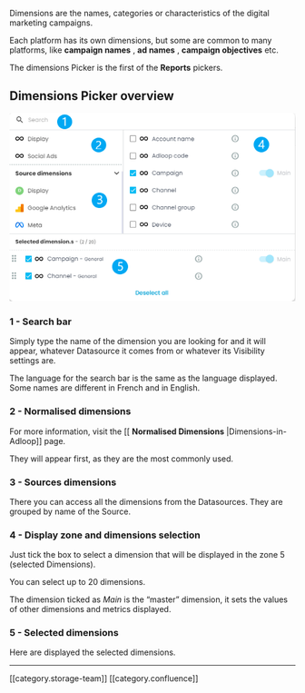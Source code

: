 Dimensions are the names, categories or characteristics of the digital marketing campaigns. 

Each platform has its own dimensions, but some are common to many platforms, like  **campaign names** ,  **ad names** ,  **campaign objectives**  etc. 

The dimensions Picker is the first of the  **Reports**  pickers. 


## Dimensions Picker overview
![](images/storage/Screenshot_3.png)


### 1 - Search bar 
Simply type the name of the dimension you are looking for and it will appear, whatever Datasource it comes from or whatever its Visibility settings are. 

The language for the search bar is the same as the language displayed. Some names are different in French and in English. 


### 2 - Normalised dimensions 
For more information, visit the [[ **Normalised Dimensions** |Dimensions-in-Adloop]] page. 

They will appear first, as they are the most commonly used. 


### 3 - Sources dimensions 
There you can access all the dimensions from the Datasources. They are grouped by name of the Source. 


### 4 - Display zone and dimensions selection
Just tick the box to select a dimension that will be displayed in the zone 5 (selected Dimensions). 

You can select up to 20 dimensions. 

The dimension ticked as  _Main_ is the “master” dimension, it sets the values of other dimensions and metrics displayed. 


### 5 - Selected dimensions 
Here are displayed the selected dimensions. 



*****

[[category.storage-team]] 
[[category.confluence]] 
